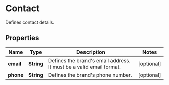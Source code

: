 

# Contact

Defines contact details.

## Properties

| Name | Type | Description | Notes |
|------------ | ------------- | ------------- | -------------|
|**email** | **String** | Defines the brand&#39;s email address. It must be a valid email format. |  [optional] |
|**phone** | **String** | Defines the brand&#39;s phone number. |  [optional] |



